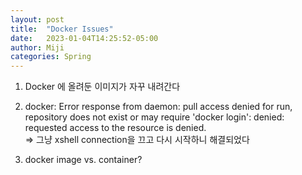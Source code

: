 ```yaml
---
layout: post
title:  "Docker Issues"
date:   2023-01-04T14:25:52-05:00
author: Miji
categories: Spring
---
```


1. Docker 에 올려둔 이미지가 자꾸 내려간다

2. docker: Error response from daemon: pull access denied for run, repository does not exist or may require 'docker login': denied: requested access to the resource is denied.
   <br>
   => 그냥 xshell connection을 끄고 다시 시작하니 해결되었다 

3. docker image vs. container?


